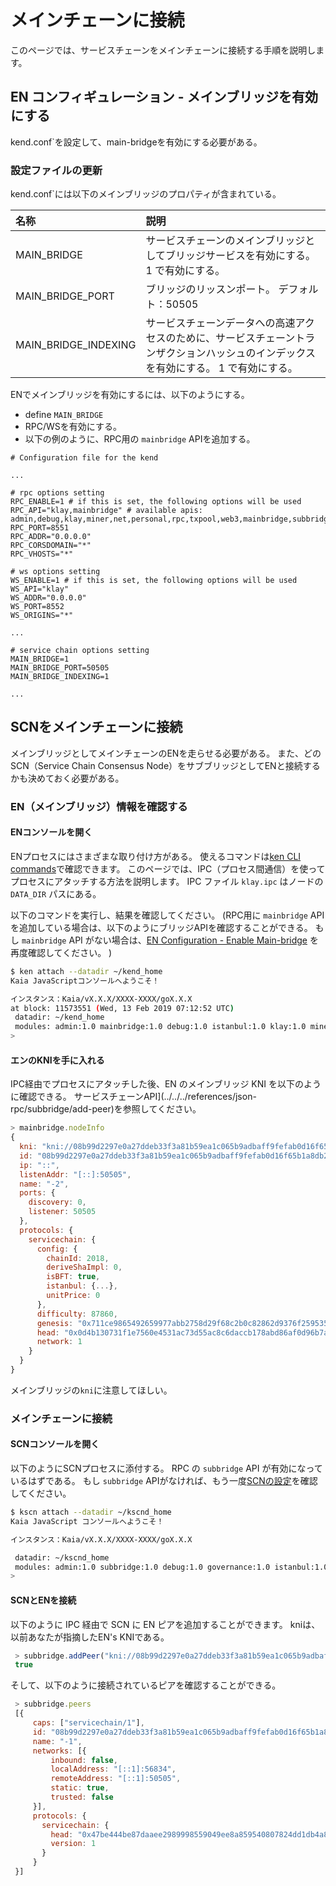 # メインチェーンに接続

このページでは、サービスチェーンをメインチェーンに接続する手順を説明します。

## EN コンフィギュレーション - メインブリッジを有効にする<a id="en-configuration-enable-main-bridge"></a>

kend.conf\`を設定して、main-bridgeを有効にする必要がある。

### 設定ファイルの更新<a id="update-the-configuration-file"></a>

kend.conf\`には以下のメインブリッジのプロパティが含まれている。

| 名称                                                             | 説明                                                                   |
| :------------------------------------------------------------- | :------------------------------------------------------------------- |
| MAIN_BRIDGE                               | サービスチェーンのメインブリッジとしてブリッジサービスを有効にする。 1 で有効にする。                         |
| MAIN_BRIDGE_PORT     | ブリッジのリッスンポート。 デフォルト：50505                                            |
| MAIN_BRIDGE_INDEXING | サービスチェーンデータへの高速アクセスのために、サービスチェーントランザクションハッシュのインデックスを有効にする。 1 で有効にする。 |

ENでメインブリッジを有効にするには、以下のようにする。

- define `MAIN_BRIDGE`
- RPC/WSを有効にする。
- 以下の例のように、RPC用の `mainbridge` APIを追加する。

```text
# Configuration file for the kend

...

# rpc options setting
RPC_ENABLE=1 # if this is set, the following options will be used
RPC_API="klay,mainbridge" # available apis: admin,debug,klay,miner,net,personal,rpc,txpool,web3,mainbridge,subbridge
RPC_PORT=8551
RPC_ADDR="0.0.0.0"
RPC_CORSDOMAIN="*"
RPC_VHOSTS="*"

# ws options setting
WS_ENABLE=1 # if this is set, the following options will be used
WS_API="klay" 
WS_ADDR="0.0.0.0"
WS_PORT=8552
WS_ORIGINS="*"

...

# service chain options setting
MAIN_BRIDGE=1
MAIN_BRIDGE_PORT=50505
MAIN_BRIDGE_INDEXING=1

...
```

## SCNをメインチェーンに接続<a id="connect-scn-to-the-main-chain"></a>

メインブリッジとしてメインチェーンのENを走らせる必要がある。 また、どのSCN（Service Chain Consensus Node）をサブブリッジとしてENと接続するかも決めておく必要がある。

### EN（メインブリッジ）情報を確認する<a id="check-en-(main-bridge)-information"></a>

#### ENコンソールを開く<a id="open-en-console"></a>

ENプロセスにはさまざまな取り付け方がある。 使えるコマンドは[ken CLI commands](../../../nodes/endpoint-node/ken-cli-commands.md)で確認できます。 このページでは、IPC（プロセス間通信）を使ってプロセスにアタッチする方法を説明します。 IPC ファイル `klay.ipc` はノードの `DATA_DIR` パスにある。

以下のコマンドを実行し、結果を確認してください。 (RPC用に `mainbridge` APIを追加している場合は、以下のようにブリッジAPIを確認することができる。 もし `mainbridge` API がない場合は、[EN Configuration - Enable Main-bridge](#en-configuration-enable-main-bridge) を再度確認してください。 )

```bash
$ ken attach --datadir ~/kend_home
Kaia JavaScriptコンソールへようこそ！

インスタンス：Kaia/vX.X.X/XXXX-XXXX/goX.X.X
at block: 11573551 (Wed, 13 Feb 2019 07:12:52 UTC)
 datadir: ~/kend_home
 modules: admin:1.0 mainbridge:1.0 debug:1.0 istanbul:1.0 klay:1.0 miner:1.0 net:1.0 personal:1.0 rpc:1.0 txpool:1.0
>
```

#### エンのKNIを手に入れる<a id="get-the-ens-kni"></a>

IPC経由でプロセスにアタッチした後、EN のメインブリッジ KNI を以下のように確認できる。 サービスチェーンAPI](../../../references/json-rpc/subbridge/add-peer)を参照してください。

```javascript
> mainbridge.nodeInfo
{
  kni: "kni://08b99d2297e0a27ddeb33f3a81b59ea1c065b9adbaff9fefab0d16f65b1a8db22939a104c24447e9aca521c158922ca912476b544baf48995a382d88886e0a37@[::]:50505?discport=0",
  id: "08b99d2297e0a27ddeb33f3a81b59ea1c065b9adbaff9fefab0d16f65b1a8db22939a104c24447e9aca521c158922ca912476b544baf48995a382d88886e0a37",
  ip: "::",
  listenAddr: "[::]:50505",
  name: "-2",
  ports: {
    discovery: 0,
    listener: 50505
  },
  protocols: {
    servicechain: {
      config: {
        chainId: 2018,
        deriveShaImpl: 0,
        isBFT: true,
        istanbul: {...},
        unitPrice: 0
      },
      difficulty: 87860,
      genesis: "0x711ce9865492659977abb2758d29f68c2b0c82862d9376f25953579f64f95b58",
      head: "0x0d4b130731f1e7560e4531ac73d55ac8c6daccb178abd86af0d96b7aafded7c5",
      network: 1
    }
  }
}
```

メインブリッジの`kni`に注意してほしい。

### メインチェーンに接続<a id="connect-to-the-main-chain"></a>

#### SCNコンソールを開く<a id="open-scn-console"></a>

以下のようにSCNプロセスに添付する。 RPC の `subbridge` API が有効になっているはずである。 もし `subbridge` APIがなければ、もう一度[SCNの設定](../install-service-chain.md#configuration-of-the-scn)を確認してください。

```bash
$ kscn attach --datadir ~/kscnd_home
Kaia JavaScript コンソールへようこそ！

インスタンス：Kaia/vX.X.X/XXXX-XXXX/goX.X.X

 datadir: ~/kscnd_home
 modules: admin:1.0 subbridge:1.0 debug:1.0 governance:1.0 istanbul:1.0 klay:1.0 miner:1.0 net:1.0 personal:1.0 rpc:1.0 servicechain:1.0 txpool:1.0
>
```

#### SCNとENを接続<a id="connect-scn-with-en"></a>

以下のように IPC 経由で SCN に EN ピアを追加することができます。 kniは、以前あなたが指摘したEN's KNIである。

```javascript
 > subbridge.addPeer("kni://08b99d2297e0a27ddeb33f3a81b59ea1c065b9adbaff9fefab0d16f65b1a8db22939a104c24447e9aca521c158922ca912476b544baf48995a382d88886e0a37@[::]:50505?discport=0")
 true
```

そして、以下のように接続されているピアを確認することができる。

```javascript
 > subbridge.peers
 [{
     caps: ["servicechain/1"],
     id: "08b99d2297e0a27ddeb33f3a81b59ea1c065b9adbaff9fefab0d16f65b1a8db22939a104c24447e9aca521c158922ca912476b544baf48995a382d88886e0a37",
     name: "-1",
     networks: [{
         inbound: false,
         localAddress: "[::1]:56834",
         remoteAddress: "[::1]:50505",
         static: true,
         trusted: false
     }],
     protocols: {
       servicechain: {
         head: "0x47be444be87daaee2989998559049ee8a859540807824dd1db4a80ea6cb42293",
         version: 1
       }
     }
 }]
```
